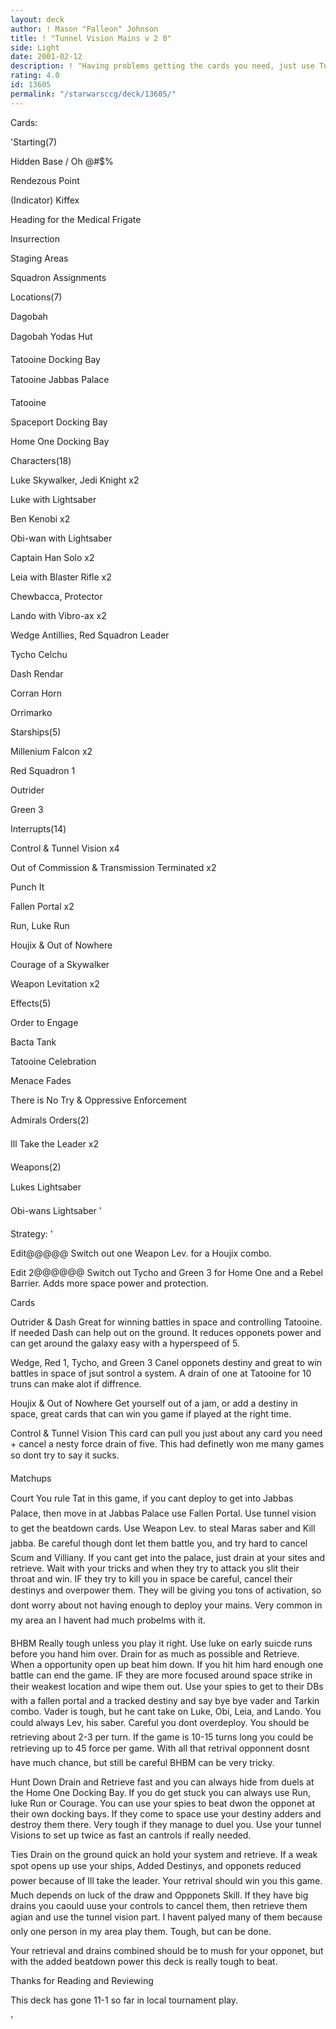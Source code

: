 ```yaml
---
layout: deck
author: ! Mason "Palleon" Johnson
title: ! "Tunnel Vision Mains v 2 0"
side: Light
date: 2001-02-12
description: ! "Having problems getting the cards you need, just use Tunnel Vision and all your problmes are solved."
rating: 4.0
id: 13605
permalink: "/starwarsccg/deck/13605/"
---
```

Cards: 

'Starting(7) 


Hidden Base / Oh @#$% 

Rendezous Point 

(Indicator) Kiffex 

Heading for the Medical Frigate 

Insurrection 

Staging Areas 

Squadron Assignments 


Locations(7) 

Dagobah 

Dagobah Yodas Hut 

Tatooine Docking Bay 

Tatooine Jabbas Palace 

Tatooine 

Spaceport Docking Bay 

Home One Docking Bay 


Characters(18) 

Luke Skywalker, Jedi Knight x2 

Luke with Lightsaber 

Ben Kenobi x2 

Obi-wan with Lightsaber 

Captain Han Solo x2 

Leia with Blaster Rifle x2 

Chewbacca, Protector 

Lando with Vibro-ax x2 

Wedge Antillies, Red Squadron Leader 

Tycho Celchu 

Dash Rendar 

Corran Horn 

Orrimarko 


Starships(5) 

Millenium Falcon x2 

Red Squadron 1 

Outrider 

Green 3 


Interrupts(14) 

Control & Tunnel Vision x4 

Out of Commission & Transmission Terminated x2 

Punch It 

Fallen Portal x2 

Run, Luke Run 

Houjix & Out of Nowhere 

Courage of a Skywalker 

Weapon Levitation x2 


Effects(5) 

Order to Engage 

Bacta Tank 

Tatooine Celebration 

Menace Fades 

There is No Try & Oppressive Enforcement 


Admirals Orders(2) 

Ill Take the Leader x2 


Weapons(2) 

Lukes Lightsaber 

Obi-wans Lightsaber   '

Strategy: '

Edit@@@@@ Switch out one Weapon Lev. for a Houjix combo. 


Edit 2@@@@@@ Switch out Tycho and Green 3 for Home One and a Rebel Barrier. Adds more space power and protection.


Cards 


Outrider & Dash Great for winning battles in space and controlling Tatooine. If needed Dash can help out on the ground. It reduces opponets power and can get around the galaxy easy with a hyperspeed of 5. 


Wedge, Red 1, Tycho, and Green 3 Canel opponets destiny and great to win battles in space of jsut sontrol a system. A drain of one at Tatooine for 10 truns can make alot if diffrence. 


Houjix & Out of Nowhere Get yourself out of a jam, or add a destiny in space, great cards that can win you game if played at the right time. 


Control & Tunnel Vision This card can pull you just about any card you need + cancel a nesty force drain of five. This had definetly won me many games so dont try to say it sucks. 


Matchups 


Court You rule Tat in this game, if you cant deploy to get into Jabbas Palace, then move in at Jabbas Palace use Fallen Portal. Use tunnel vision to get the beatdown cards. Use Weapon Lev. to steal Maras saber and Kill jabba. Be careful though dont let them battle you, and try hard to cancel Scum and Villiany. If you cant get into the palace, just drain at your sites and retrieve. Wait with your tricks and when they try to attack you slit their throat and win. IF they try to kill you in space be careful, cancel their destinys and overpower them. They will be giving you tons of activation, so dont worry about not having enough to deploy your mains. Very common in my area an I havent had much probelms with it. 


BHBM Really tough unless you play it right. Use luke on early suicde runs before you hand him over. Drain for as much as possible and Retrieve. When a opportunity open up beat him down. If you hit him hard enough one battle can end the game. IF they are more focused around space strike in their weakest location and wipe them out. Use your spies to get to their DBs with a fallen portal and a tracked destiny and say bye bye vader and Tarkin combo. Vader is tough, but he cant take on Luke, Obi, Leia, and Lando. You could always Lev, his saber. Careful you dont overdeploy. You should be retrieving about 2-3 per turn. If the game is 10-15 turns long you could be retrieving up to 45 force per game. With all that retrival opponnent dosnt have much chance, but still be careful BHBM can be very tricky. 


Hunt Down Drain and Retrieve fast and you can always hide from duels at the Home One Docking Bay. If you do get stuck you can always use Run, luke Run or Courage. You can use your spies to beat dwon the opponet at their own docking bays. If they come to space use your destiny adders and destroy them there. Very tough if they manage to duel you. Use your tunnel Visions to set up twice as fast an cantrols if really needed. 


Ties Drain on the ground quick an hold your system and retrieve. If a weak spot opens up use your ships, Added Destinys, and opponets reduced power because of Ill take the leader. Your retrival should win you this game. Much depends on luck of the draw and Oppponets Skill. If they have big drains you caould uuse your controls to cancel them, then retrieve them agian and use the tunnel vision part. I havent palyed many of them because only one person in my area play them. Tough, but can be done. 


Your retrieval and drains combined should be to mush for your opponet, but with the added beatdown power this deck is really tough to beat. 


Thanks for Reading and Reviewing 


This deck has gone 11-1 so far in local tournament play. 


'
